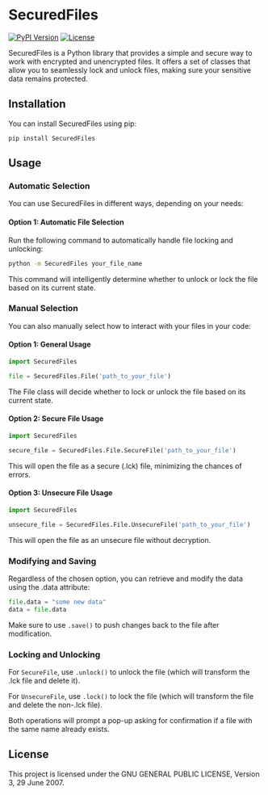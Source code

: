 # SecuredFiles

[![PyPI Version](https://img.shields.io/pypi/v/SecuredFiles.svg)](https://pypi.org/project/SecuredFiles/)
[![License](https://img.shields.io/badge/License-GPL%20v3-blue.svg)](https://www.gnu.org/licenses/gpl-3.0.en.html)

SecuredFiles is a Python library that provides a simple and secure way to work with encrypted and unencrypted files. It offers a set of classes that allow you to seamlessly lock and unlock files, making sure your sensitive data remains protected.

## Installation

You can install SecuredFiles using pip:

`pip install SecuredFiles`


## Usage

### Automatic Selection

You can use SecuredFiles in different ways, depending on your needs:

#### Option 1: Automatic File Selection

Run the following command to automatically handle file locking and unlocking:

```bash
python -m SecuredFiles your_file_name
```

This command will intelligently determine whether to unlock or lock the file based on its current state.

### Manual Selection
You can also manually select how to interact with your files in your code:

#### Option 1: General Usage
```python
import SecuredFiles

file = SecuredFiles.File('path_to_your_file')
```
The File class will decide whether to lock or unlock the file based on its current state.

#### Option 2: Secure File Usage
```python
import SecuredFiles

secure_file = SecuredFiles.File.SecureFile('path_to_your_file')
```
This will open the file as a secure (.lck) file, minimizing the chances of errors.

#### Option 3: Unsecure File Usage
```python
import SecuredFiles

unsecure_file = SecuredFiles.File.UnsecureFile('path_to_your_file')
```
This will open the file as an unsecure file without decryption.

### Modifying and Saving
Regardless of the chosen option, you can retrieve and modify the data using the .data attribute:

```python
file.data = "some new data"
data = file.data
```
Make sure to use `.save()` to push changes back to the file after modification.

### Locking and Unlocking
For `SecureFile`, use `.unlock()` to unlock the file (which will transform the .lck file and delete it).

For `UnsecureFile`, use `.lock()` to lock the file (which will transform the file and delete the non-.lck file).

Both operations will prompt a pop-up asking for confirmation if a file with the same name already exists.

## License
This project is licensed under the GNU GENERAL PUBLIC LICENSE, Version 3, 29 June 2007.